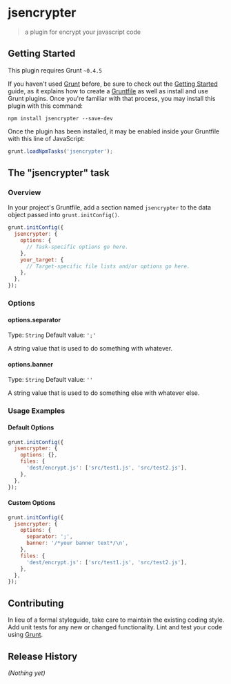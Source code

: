 # jsencrypter

> a plugin for encrypt your javascript code

## Getting Started
This plugin requires Grunt `~0.4.5`

If you haven't used [Grunt](http://gruntjs.com/) before, be sure to check out the [Getting Started](http://gruntjs.com/getting-started) guide, as it explains how to create a [Gruntfile](http://gruntjs.com/sample-gruntfile) as well as install and use Grunt plugins. Once you're familiar with that process, you may install this plugin with this command:

```shell
npm install jsencrypter --save-dev
```

Once the plugin has been installed, it may be enabled inside your Gruntfile with this line of JavaScript:

```js
grunt.loadNpmTasks('jsencrypter');
```

## The "jsencrypter" task

### Overview
In your project's Gruntfile, add a section named `jsencrypter` to the data object passed into `grunt.initConfig()`.

```js
grunt.initConfig({
  jsencrypter: {
    options: {
      // Task-specific options go here.
    },
    your_target: {
      // Target-specific file lists and/or options go here.
    },
  },
});
```

### Options

#### options.separator
Type: `String`
Default value: `';'`

A string value that is used to do something with whatever.

#### options.banner
Type: `String`
Default value: `''`

A string value that is used to do something else with whatever else.

### Usage Examples

#### Default Options

```js
grunt.initConfig({
  jsencrypter: {
    options: {},
    files: {
      'dest/encrypt.js': ['src/test1.js', 'src/test2.js'],
    },
  },
});
```

#### Custom Options

```js
grunt.initConfig({
  jsencrypter: {
    options: {
      separator: ';',
      banner: '/*your banner text*/\n',
    },
    files: {
      'dest/encrypt.js': ['src/test1.js', 'src/test2.js'],
    },
  },
});
```

## Contributing
In lieu of a formal styleguide, take care to maintain the existing coding style. Add unit tests for any new or changed functionality. Lint and test your code using [Grunt](http://gruntjs.com/).

## Release History
_(Nothing yet)_

